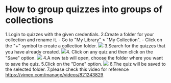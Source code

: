 


 # How to group quizzes into groups of collections
1.Login to quizzes with the given credentials.
2.Create a folder for your collection and rename it.
    -  Go to "My Library" > "My Collection".
    -  Click on the "+" symbol to create a collection folder.
![](https://i.gyazo.com/fab3cb15e0634f699e8021849e9d0290.png)
3.Search for the quizzes that you have already created.
![](https://i.gyazo.com/f5851867316400bf3cd70400053f2507.png)4.  Click on any quiz and then click on the "Save" option.
![](https://i.gyazo.com/a1278e3589802f92404a54960a464d2d.png)
4.A new tab will open, choose the folder where you want to save the quiz.
5.Click on the "Done" option.
![](https://i.gyazo.com/91394c52e5aa43a12c14b6c77f49dadd.png)
6.The quiz will be saved to the selected folder.
7.please check this video for reference 
https://vimeo.com/manage/videos/821243829
